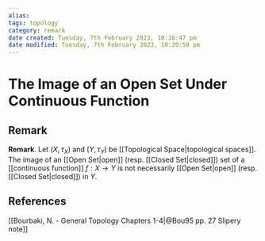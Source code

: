 ```yaml
---
alias: 
tags: topology
category: remark
date created: Tuesday, 7th February 2023, 10:16:47 pm
date modified: Tuesday, 7th February 2023, 10:20:50 pm
---
```

# The Image of an Open Set Under Continuous Function

## Remark

**Remark**. Let $(X,\tau_X)$ and $(Y,\tau_Y)$ be [[Topological Space|topological spaces]]. The image of an [[Open Set|open]] (resp. [[Closed Set|closed]]) set of a [[continuous function]] $f:X\to Y$ is not necessarily [[Open Set|open]] (resp. [[Closed Set|closed]]) in $Y$.

## References

[[Bourbaki, N. - General Topology Chapters 1-4|@Bou95 pp. 27 Slipery note]]